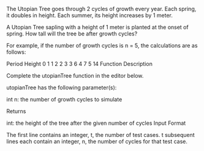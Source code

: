 The Utopian Tree goes through 2 cycles of growth every year. Each spring, it doubles in height. Each summer, its height increases by 1 meter.

A Utopian Tree sapling with a height of 1 meter is planted at the onset of spring. How tall will the tree be after  growth cycles?

For example, if the number of growth cycles is n = 5, the calculations are as follows:

Period  Height
0          1
1          2
2          3
3          6
4          7
5          14
Function Description

Complete the utopianTree function in the editor below.

utopianTree has the following parameter(s):

int n: the number of growth cycles to simulate

Returns

int: the height of the tree after the given number of cycles
Input Format

The first line contains an integer, t, the number of test cases.
t subsequent lines each contain an integer, n, the number of cycles for that test case.